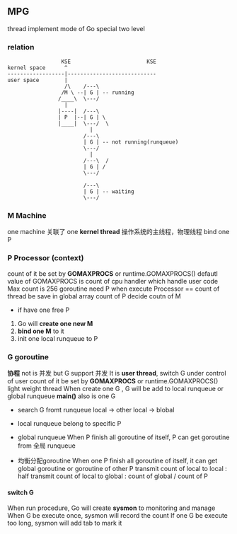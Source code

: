 ##  MPG 
thread implement mode of Go
special two level

###   relation
```shell
				 KSE						KSE
kernel space	  ^
------------------|----------------------------
user space		  |
				  /\	/---\
				 /M \ --| G	| -- running
				/____\	\---/
				  |
				|----|	/---\
				| P  |--| G	| \
				|____|	\---/  \
				   		  |
				     	/---\
	                	| G	| -- not running(runqueue)
				     	\---/
						  |
						/---\  /
						| G	| /
						\---/

						/---\
						| G	| -- waiting
						\---/
```


###   M Machine 
one machine 关联了 one **kernel thread**
操作系统的主线程，物理线程 
bind one P


###   P Processor (context)
count of it be set by **GOMAXPROCS** or runtime.GOMAXPROCS()
defautl value of GOMAXPROCS is count of cpu
handler which handle user code
Max count is 256
goroutine need P when execute
Processor == count of thread
be save in global array
count of P decide coutn of M

* if have one free P
1. Go will **create one new M**
2. **bind one M** to it 
3. init one local runqueue to P



###   G goroutine 
**协程** not is 并发 but G support 并发
It is **user thread**, switch G under control of user
count of it be set by **GOMAXPROCS** or runtime.GOMAXPROCS()
light weight thread
When create one G , G will be add to local runqueue or global runqueue
**main()** also is one G

* search G fromt runqueue
local -> other local -> blobal

* local runqueue
belong to specific P

* global runqueue
When P finish all goroutine of itself, P can get goroutine from 全局 runqueue

* 均衡分配goroutine
When one P finish all goroutine of itself, it can get global goroutine or goroutine of other P
transmit count of local to local  : half
transmit count of local to global : count of global  /  count of P

####    switch G
When run procedure, Go will create **sysmon** to monitoring and manage
When G be execute once, sysmon will record the count
If one G be execute too long, sysmon will add tab to mark it
